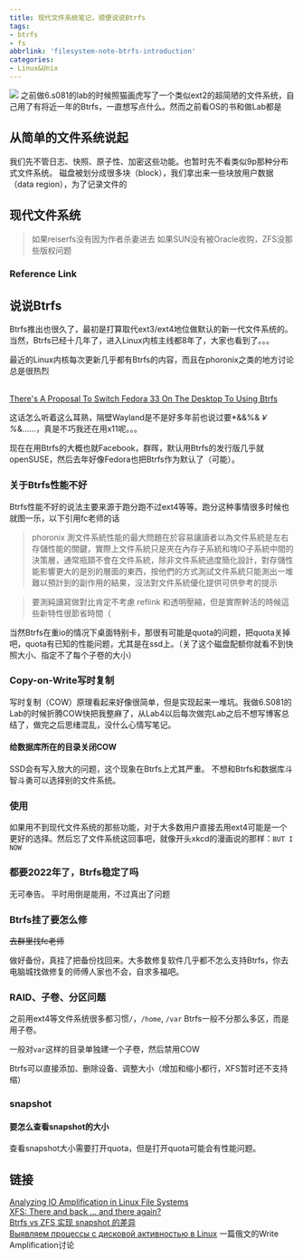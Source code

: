```yaml
---
title: 现代文件系统笔记，顺便说说Btrfs
tags:
- btrfs
- fs
abbrlink: 'filesystem-note-btrfs-introduction'
categories:
- Linux&Unix
---
```


![](https://imgs.xkcd.com/comics/dark_arts.png)
之前做6.s081的lab的时候照猫画虎写了一个类似ext2的超简陋的文件系统，自己用了有将近一年的Btrfs，一直想写点什么。然而之前看OS的书和做Lab都是
<!-- more -->

## 从简单的文件系统说起

我们先不管日志、快照、原子性、加密这些功能。也暂时先不看类似9p那种分布式文件系统。
磁盘被划分成很多块（block），我们拿出来一些块放用户数据（data region），为了记录文件的

## 现代文件系统

>如果reiserfs没有因为作者杀妻进去
>如果SUN没有被Oracle收购，ZFS没那些版权问题


### Reference Link



## 说说Btrfs

Btrfs推出也很久了，最初是打算取代ext3/ext4地位做默认的新一代文件系统的。当然，Btrfs已经十几年了，进入Linux内核主线都8年了，大家也看到了。。。

最近的Linux内核每次更新几乎都有Btrfs的内容，而且在phoronix之类的地方讨论总是很热烈

[](https://www.phoronix.com/forums/forum/software/general-linux-open-source/1276327-btrfs-adds-degenerate-raid-support-performance-improvements-with-linux-5-15)  
[There's A Proposal To Switch Fedora 33 On The Desktop To Using Btrfs](https://www.phoronix.com/scan.php?page=news_item&px=Fedora33-Desktop-Btrfs-Proposal)  

这话怎么听着这么耳熟，隔壁Wayland是不是好多年前也说过要*&&%&*￥%*&……，真是不巧我还在用x11呢。。。

现在在用Btrfs的大概也就Facebook，群晖，默认用Btrfs的发行版几乎就openSUSE，然后去年好像Fedora也把Btrfs作为默认了（可能）。

### 关于Btrfs性能不好

Btrfs性能不好的说法主要来源于跑分跑不过ext4等等。跑分这种事情很多时候也就图一乐，以下引用fc老师的话

>phoronix 測文件系統性能的最大問題在於容易讓讀者以為文件系統是左右存儲性能的關鍵，實際上文件系統只是夾在內存子系統和塊IO子系統中間的決策層，通常瓶頸不會在文件系統，除非文件系統過度簡化設計，對存儲性能影響更大的是別的層面的東西，按他們的方式測試文件系統只能測出一堆難以預計到的副作用的結果，沒法對文件系統優化提供可供參考的提示

>要測純讀寫做對比肯定不考慮 reflink 和透明壓縮，但是實際幹活的時候這些新特性很節省時間（

当然Btrfs在重io的情况下桌面特别卡，那很有可能是quota的问题，把quota关掉吧，quota有已知的性能问题，尤其是在ssd上。（关了这个磁盘配额你就看不到快照大小、指定不了每个子卷的大小）

### Copy-on-Write写时复制

写时复制（COW）原理看起来好像很简单，但是实现起来一堆坑。我做6.S081的Lab的时候折腾COW快把我整麻了，从Lab4以后每次做完Lab之后不想写博客总结了，做完之后思绪混乱，没什么心情写笔记。

#### 给数据库所在的目录关闭COW

SSD会有写入放大的问题，这个现象在Btrfs上尤其严重。
不想和Btrfs和数据库斗智斗勇可以选择别的文件系统。

### 使用

如果用不到现代文件系统的那些功能，对于大多数用户直接去用ext4可能是一个更好的选择。然后忘了文件系统这回事吧，就像开头xkcd的漫画说的那样：`BUT I NOW `

### 都要2022年了，Btrfs稳定了吗

无可奉告。
平时用倒是能用，不过真出了问题

### Btrfs挂了要怎么修

~~去群里找fc老师~~

做好备份，真挂了把备份找回来。大多数修复软件几乎都不怎么支持Btrfs，你去电脑城找做修复的师傅人家也不会，自求多福吧。

### RAID、子卷、分区问题

之前用ext4等文件系统很多都习惯`/`，`/home`, `/var`
Btrfs一般不分那么多区，而是用子卷。

一般对`var`这样的目录单独建一个子卷，然后禁用COW

Btrfs可以直接添加、删除设备、调整大小（增加和缩小都行，XFS暂时还不支持缩）

### snapshot

#### 要怎么查看snapshot的大小

查看snapshot大小需要打开quota，但是打开quota可能会有性能问题。

## 链接

[Analyzing IO Amplification in Linux File Systems](https://arxiv.org/pdf/1707.08514.pdf)  
[XFS: There and back ... and there again?](https://lwn.net/Articles/638546/)  
[Btrfs vs ZFS 实现 snapshot 的差异](https://farseerfc.me/zhs/btrfs-vs-zfs-difference-in-implementing-snapshots.html)  
[Выявляем процессы с дисковой активностью в Linux](https://habr.com/ru/post/476414/)  一篇俄文的Write Amplification讨论  